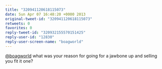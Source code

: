 ```yaml
---
title: "320941120618115073"
date: Sun Apr 07 16:48:20 +0000 2013
original-tweet-id: "320941120618115073"
retweets: 0
favorites: 0
reply-tweet-id: "320932155570151425"
reply-user-id: "12830"
reply-user-screen-name: "boagworld"
---
```

<a href="https://twitter.com/boagworld">@boagworld</a> what was your reason for going for a jawbone up and selling you fit it one?
